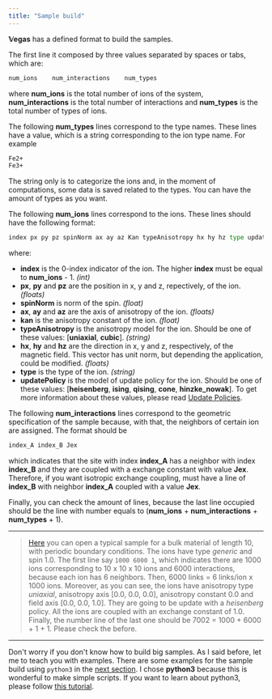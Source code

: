 ```yaml
---
title: "Sample build"
---
```


**𝕍egas** has a defined format to build the samples.

The first line it composed by three values separated by spaces or tabs, which are:

``` bash
num_ions    num_interactions    num_types
```

where **num_ions** is the total number of ions of the system, **num_interactions** is the total number of interactions and **num_types** is the total number of types of ions.

The following **num_types** lines correspond to the type names. These lines have a value, which is a string corresponding to the ion type name. For example

```bash
Fe2+
Fe3+
```

The string only is to categorize the ions and, in the moment of computations, some data is saved related to the types. You can have the amount of types as you want.


The following **num_ions** lines correspond to the ions. These lines should have the following format:
```python
index px py pz spinNorm ax ay az Kan typeAnisotropy hx hy hz type updatePolicy
```
where:
- **index** is the 0-index indicator of the ion. The higher **index** must be equal to **num_ions** - 1. *(int)*
- **px**, **py** and **pz** are the position in x, y and z, repectively, of the ion. *(floats)*
- **spinNorm** is norm of the spin. *(float)*
- **ax**, **ay** and **az** are the axis of anisotropy of the ion. *(floats)*
- **kan** is the anisotropy constant of the ion. *(float)*
- **typeAnisotropy** is the anisotropy model for the ion. Should be one of these values: [**uniaxial**, **cubic**]. *(string)*
- **hx**, **hy** and **hz** are the direction in x, y and z, respectively, of the magnetic field. This vector has unit norm, but depending the application, could be modified. *(floats)*
- **type** is the type of the ion. *(string)*
- **updatePolicy** is the model of update policy for the ion. Should be one of these values: [**heisenberg**, **ising**, **qising**, **cone**, **hinzke_nowak**]. To get more information about these values, please read [Update Policies](/vegas/sample-build/update-policies/).

The following **num_interactions** lines correspond to the geometric specification of the sample because, with that, the neighbors of certain ion are assigned. The format should be

```bash
index_A index_B Jex
```
which indicates that the site with index **index_A** has a neighbor with index **index_B** and they are coupled with a exchange constant with value **Jex**. Therefore, if you want isotropic exchange coupling, must have a line of **index_B** with neighbor **index_A** coupled with a value **Jex**.

Finally, you can check the amount of lines, because the last line occupied should be the line with number equals to (**num_ions** + **num_interactions** + **num_types** + 1).

---
><a class="Link" href="sample.txt" target="_blank">Here</a> you can open a typical sample for a bulk material of length 10, with periodic boundary conditions. The ions have type *generic* and spin 1.0. The first line say `1000 6000 1`, which indicates there are 1000 ions corresponding to 10 x 10 x 10 ions and 6000 interactions, because each ion has 6 neighbors. Then, 6000 links = 6 links/ion x 1000 ions. Moreover, as you can see, the ions have anisotropy type *uniaxial*, anisotropy axis [0.0, 0.0, 0.0], anisotropy constant 0.0 and field axis [0.0, 0.0, 1.0]. They are going to be update with a *heisenberg* policy. All the ions are coupled with an exchange constant of 1.0. Finally, the number line of the last one should be 7002 = 1000 + 6000 + 1 + 1. Please check the before.
---

Don't worry if you don't know how to build big samples. As I said before, let me to teach you with examples. There are some examples for the sample build using `python3` in the [next section](/vegas/sample-build/sample-build-examples/). I chose **python3** because this is wonderful to make simple scripts. If you want to learn about python3, please follow [this tutorial](/tutorials/CursilloPython/).
